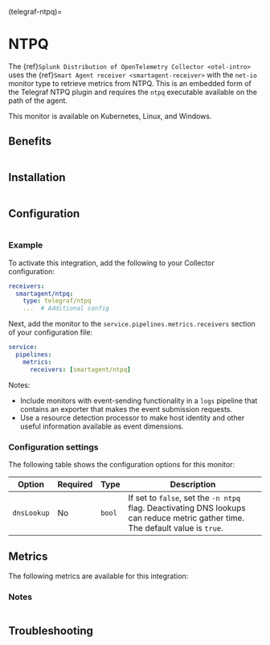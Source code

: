 (telegraf-ntpq)=

# NTPQ

<meta name="description" content="Use this Splunk Observability Cloud integration for the Telegraf NTPQ monitor. See benefits, install, configuration, and metrics">

The {ref}`Splunk Distribution of OpenTelemetry Collector <otel-intro>` uses the {ref}`Smart Agent receiver <smartagent-receiver>` with the `net-io` monitor type to retrieve metrics from NTPQ. This is an embedded form of the Telegraf NTPQ plugin and requires the `ntpq` executable available on the path of the agent.

This monitor is available on Kubernetes, Linux, and Windows.

## Benefits

```{include} /_includes/benefits.md
```

##  Installation

```{include} /_includes/collector-installation.md
```

## Configuration

```{include} /_includes/configuration.md
```

### Example

To activate this integration, add the following to your Collector configuration:

```yaml
receivers:
  smartagent/ntpq:
    type: telegraf/ntpq
    ...  # Additional config
```

Next, add the monitor to the `service.pipelines.metrics.receivers` section of your configuration file:

```yaml
service:
  pipelines:
    metrics:
      receivers: [smartagent/ntpq]
```

Notes:

- Include monitors with event-sending functionality in a `logs` pipeline that contains an exporter that makes the event submission requests. 
- Use a resource detection processor to make host identity and other useful information available as event dimensions.

### Configuration settings

The following table shows the configuration options for this monitor:

| Option | Required | Type | Description |
| --- | --- | --- | --- |
| `dnsLookup` | No | `bool` | If set to `false`, set the `-n ntpq` flag. Deactivating DNS lookups can reduce metric gather time. The default value is `true`. |

## Metrics

The following metrics are available for this integration:

<div class="metrics-yaml" url="https://raw.githubusercontent.com/signalfx/splunk-otel-collector/main/internal/signalfx-agent/pkg/monitors/telegraf/monitors/ntpq/metadata.yaml"></div>

### Notes

```{include} /_includes/metric-defs.md
```

## Troubleshooting

```{include} /_includes/troubleshooting.md
```
